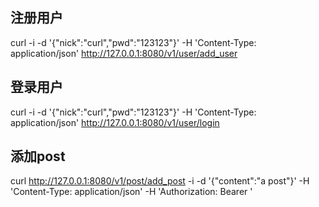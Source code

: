 
## 注册用户
curl -i -d '{"nick":"curl","pwd":"123123"}' -H 'Content-Type: application/json' http://127.0.0.1:8080/v1/user/add_user

## 登录用户
curl -i -d '{"nick":"curl","pwd":"123123"}' -H 'Content-Type: application/json' http://127.0.0.1:8080/v1/user/login


## 添加post
curl http://127.0.0.1:8080/v1/post/add_post -i -d '{"content":"a post"}' -H 'Content-Type: application/json' -H 'Authorization: Bearer ' 